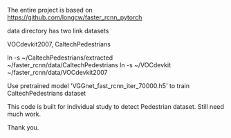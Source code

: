 The entire project is based on https://github.com/longcw/faster_rcnn_pytorch

data directory has two link datasets

VOCdevkit2007, CaltechPedestrians

ln -s ~/CaltechPedestrians/extracted ~/faster_rcnn/data/CaltechPedestrians
ln -s ~/VOCdevkit ~/faster_rcnn/data/VOCdevkit2007

Use pretrained model 'VGGnet_fast_rcnn_iter_70000.h5' to train CaltechPedestrians dataset

This code is built for individual study to detect Pedestrian dataset.
Still need much work.

Thank you.
